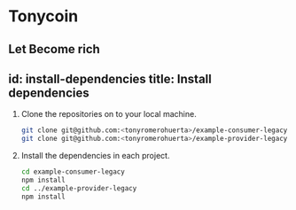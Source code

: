 # Tonycoin
Let Become rich
---
id: install-dependencies
title: Install dependencies
---

1. Clone the repositories on to your local machine.

    ```bash
    git clone git@github.com:<tonyromerohuerta>/example-consumer-legacy.git
    git clone git@github.com:<tonyromerohuerta>/example-provider-legacy.git
    ```

2. Install the dependencies in each project.

    ```bash
    cd example-consumer-legacy
    npm install
    cd ../example-provider-legacy
    npm install
    ```

<!-- we should update the example repos to have make deps or make install as we should have interchangeable repos on the consumer, or provider side -->
